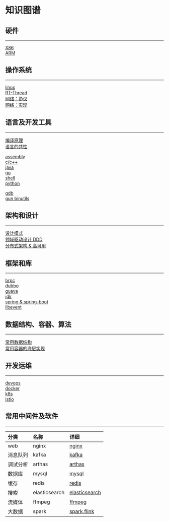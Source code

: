 # 知识图谱

## 硬件

---

[X86](doc/hardware/x86.md)  
[ARM](doc/hardware/arm.md)

## 操作系统

---

[linux](doc/os/linux.md)  
[RT-Thread](doc/os/rtthread.md)  
[网络：协议](doc/network/protocol.md)  
[网络：实现](doc/network/implement.md)

## 语言及开发工具

---

[编译原理](doc/language/compile.md)  
[语言的共性](doc/language/lang.md)

[assembly](doc/language/asm.md)  
[c/c++](doc/language/cpp.md)  
[java](doc/language/java.md)  
[go](doc/language/golang.md)  
[shell](doc/language/shell.md)  
[python](doc/language/python.md)

<!-- [javascript](doc/language/javascript.md) -->

[gdb](doc/devtool/gdb.md)  
[gun binutils](doc/devtool/binutils.md)

## 架构和设计

---

[设计模式](doc/design/designmod.md)  
[领域驱动设计 DDD](doc/design/ddd.md)  
[分布式架构 & 高可用](doc/design/distribute.md)

## 框架和库

---

[brpc](doc/framework/brpc.md)  
[dubbo](doc/framework/dubbo.md)  
[guava](doc/framework/guava.md)  
[jdk](doc/framework/jdk.md)  
[spring & spring-boot](doc/framework/springboot.md)  
[libevent](doc/framework/libevent.md)

## 数据结构、容器、算法

---

[常用数据结构](doc/algorithm/data_structure.md)  
[常用容器的底层实现](doc/algorithm/container.md)

## 开发运维

---

[devops](doc/devops/devops.md)  
[docker](doc/devops/docker.md)  
[k8s](doc/devops/k8s.md)  
[istio](doc/devops/istio.md)

## 常用中间件及软件

---

| 分类     | 名称          | 详细                                                              |
| :------- | :------------ | :---------------------------------------------------------------- |
| web      | nginx         | [nginx](doc/middleware/nginx.md)                                  |
| 消息队列 | kafka         | [kafka](doc/middleware/kafka.md)                                  |
| 调试分析 | arthas        | [arthas](doc/middleware/arthas.md)                                |
| 数据库   | mysql         | [mysql](doc/middleware/mysql.md)                                  |
| 缓存     | redis         | [redis](doc/middleware/redis.md)                                  |
| 搜索     | elasticsearch | [elasticsearch](doc/middleware/elasticsearch.md)                  |
| 流媒体   | ffmpeg        | [ffmpeg](doc/middleware/ffmpeg.md)                                |
| 大数据   | spark         | [spark](doc/middleware/spark.md),[flink](doc/middleware/flink.md) |
